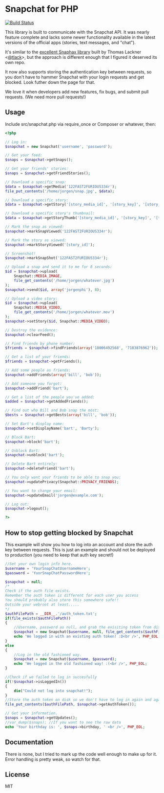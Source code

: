 Snapchat for PHP
================
[![Build Status](https://travis-ci.org/JorgenPhi/php-snapchat.png)](https://travis-ci.org/JorgenPhi/php-snapchat)

This library is built to communicate with the Snapchat API. It was nearly
feature complete and lacks some newer functionality available in the latest
versions of the official apps (stories, text messages, and "chat").

It's similar to the [excellent Snaphax library](http://github.com/tlack/snaphax)
built by Thomas Lackner <[@tlack](http://twitter.com/tlack)>, but the approach
is different enough that I figured it deserved its own repo.

It now also supports storing the authentication key between requests, so you don't have to hammer Snapchat
with your login requests and get blocked. Look futher down the page for that.

We love it when developers add new features, fix bugs, and submit pull requests.
(We need more pull requests!)


Usage
-----

Include src/snapchat.php via require_once or Composer or whatever, then:

```php
<?php

// Log in:
$snapchat = new Snapchat('username', 'password');

// Get your feed:
$snaps = $snapchat->getSnaps();

// Get your friends' stories:
$snaps = $snapchat->getFriendStories();

// Download a specific snap:
$data = $snapchat->getMedia('122FAST2FURIOUS334r');
file_put_contents('/home/jorgen/snap.jpg', $data);

// Download a specific story:
$data = $snapchat->getStory('[story_media_id]', '[story_key]', '[story_iv]');

// Download a specific story's thumbnail:
$data = $snapchat->getStoryThumb('[story_media_id]', '[story_key]', '[thumbnail_iv]');

// Mark the snap as viewed:
$snapchat->markSnapViewed('122FAST2FURIOUS334r');

// Mark the story as viewed:
$snapchat->markStoryViewed('[story_id]');

// Screenshot!
$snapchat->markSnapShot('122FAST2FURIOUS334r');

// Upload a snap and send it to me for 8 seconds:
$id = $snapchat->upload(
	Snapchat::MEDIA_IMAGE,
	file_get_contents('/home/jorgen/whatever.jpg')
);
$snapchat->send($id, array('jorgenphi'), 8);

// Upload a video story:
$id = $snapchat->upload(
	Snapchat::MEDIA_VIDEO,
	file_get_contents('/home/jorgen/whatever.mov')
);
$snapchat->setStory($id, Snapchat::MEDIA_VIDEO);

// Destroy the evidence:
$snapchat->clearFeed();

// Find friends by phone number:
$friends = $snapchat->findFriends(array('18006492568', '7183876962'));

// Get a list of your friends:
$friends = $snapchat->getFriends();

// Add some people as friends:
$snapchat->addFriends(array('bill', 'bob'));

// Add someone you forgot:
$snapchat->addFriend('bart');

// Get a list of the people you've added:
$added = $snapchat->getAddedFriends();

// Find out who Bill and Bob snap the most:
$bests = $snapchat->getBests(array('bill', 'bob'));

// Set Bart's display name:
$snapchat->setDisplayName('bart', 'Barty');

// Block Bart:
$snapchat->block('bart');

// Unblock Bart:
$snapchat->unblock('bart');

// Delete Bart entirely:
$snapchat->deleteFriend('bart');

// You only want your friends to be able to snap you:
$snapchat->updatePrivacy(Snapchat::PRIVACY_FRIENDS);

// You want to change your email:
$snapchat->updateEmail('jorgen@example.com');

// Log out:
$snapchat->logout();

?>
```

How to stop getting blocked by Snapchat
------------
This example will show you how to log into an account and store the auth key between requests.
This is just an example and should not be deployed to production (you need to keep that auth key secret!)

```php
//Set your own login info here. 
$username = 'YourSnapChatUsernameHere';
$password = 'YuorSnapChatPasswordHere';

$snapchat = null;
/*
Check if the auth file exists.
Remember the auth token is different for each user you access
You should probably also store this somewhere safe!!
Outside your webroot at least.....
*/
$authFilePath = __DIR__.'/auth_token.txt';
if(file_exists($authFilePath))
{
	//Username, password as null, and grab the exisiting token from disk.
	$snapchat = new Snapchat($username, null, file_get_contents($authFilePath));
	echo 'We logged in with an existing auth token! :D<br />', PHP_EOL;
}
else
{
	//Log in the old fashioned way.
	$snapchat = new Snapchat($username, $password);
	echo 'We logged in the old fashioned way! :(<br />', PHP_EOL;
}

//Check if we failed to log in succesfully
if(!$snapchat->isLoggedIn())
{
	die("Could not log into snapchat!");
}
//Store the auth token on disk so we don't have to log in again and again.
file_put_contents($authFilePath, $snapchat->getAuthToken());

// Get your information. 
$snaps = $snapchat->getUpdates();
//var_dump($snaps); //If you want to see the raw data
echo 'Your birthday is: ', $snaps->birthday, ' <br />', PHP_EOL;
```

Documentation
------------

There is none, but I tried to mark up the code well enough to make up for it.
Error handling is pretty weak, so watch for that.


License
------------

MIT
